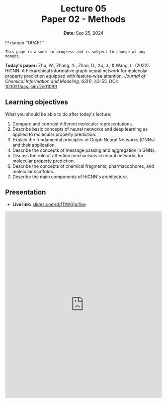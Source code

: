 <h1 align="center">
<b>Lecture 05</b><br>
Paper 02 - Methods
</h1>
<p align="center"><b>Date: </b>Sep 25, 2024</p>

!!! danger "DRAFT"

    This page is a work in progress and is subject to change at any moment.

**Today's paper:** Zhu, W., Zhang, Y., Zhao, D., Xu, J., & Wang, L. (2022). HiGNN: A hierarchical informative graph neural network for molecular property prediction equipped with feature-wise attention. *Journal of Chemical Information and Modeling, 63*(1), 43-55. DOI: [10.1021/acs.jcim.2c01099](https://doi.org/10.1021/acs.jcim.2c01099)

## Learning objectives

What you should be able to do after today's lecture:

1.  Compare and contrast different molecular representations.
2.  Describe basic concepts of neural networks and deep learning as applied to molecular property prediction.
3.  Explain the fundamental principles of Graph Neural Networks (GNNs) and their application.
4.  Describe the concepts of message passing and aggregation in GNNs.
5.  Discuss the role of attention mechanisms in neural networks for molecular property prediction.
6.  Describe the concepts of chemical fragments, pharmacophores, and molecular scaffolds.
7.  Describe the main components of HiGNN's architecture.

## Presentation

-   **Live link:** [slides.com/d/fTtWGIg/live](https://slides.com/d/fTtWGIg/live)
<!-- -   **Download:** [biosc1630-l05.pdf](/lectures/03/biosc1630-l05.pdf) -->

<iframe src="https://slides.com/aalexmmaldonado/biosc1630-l05/embed?byline=hidden&share=hidden" width="100%" height="600" title="BIOSC 1630: Lecture 05" scrolling="no" frameborder="0" webkitallowfullscreen mozallowfullscreen allowfullscreen></iframe>
